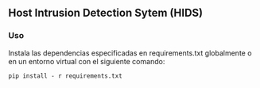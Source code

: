 ## Host Intrusion Detection Sytem (HIDS)

### Uso
Instala las dependencias especificadas en requirements.txt globalmente o en un entorno virtual con el siguiente comando:
```
pip install - r requirements.txt
```